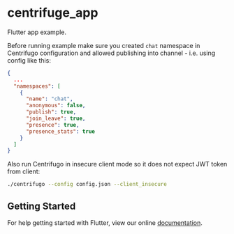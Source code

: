 # centrifuge_app

Flutter app example.

Before running example make sure you created `chat` namespace in Centrifugo configuration and allowed publishing into channel - i.e. using config like this:

```json
{
  ...
  "namespaces": [
    {
      "name": "chat",
      "anonymous": false,
      "publish": true,
      "join_leave": true,
      "presence": true,
      "presence_stats": true
    }
  ]
}
```

Also run Centrifugo in insecure client mode so it does not expect JWT token from client:

```bash
./centrifugo --config config.json --client_insecure
```

## Getting Started

For help getting started with Flutter, view our online
[documentation](https://flutter.io/).
